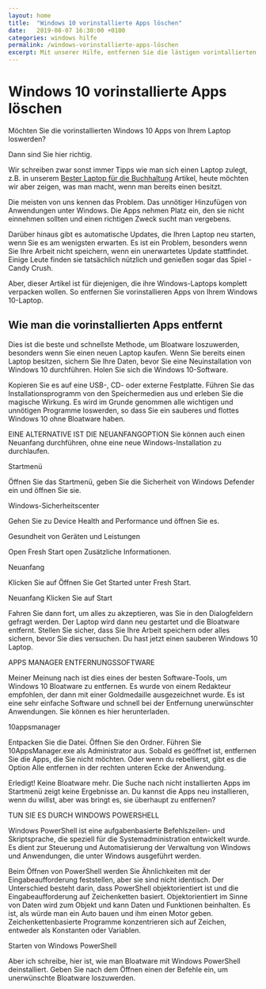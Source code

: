 ```yaml
---
layout: home
title:  "Windows 10 vorinstallierte Apps löschen"
date:   2019-08-07 16:30:00 +0100
categories: windows hilfe
permalink: /windows-vorinstallierte-apps-löschen
excerpt: Mit unserer Hilfe, entfernen Sie die lästigen vorintallierten Windows 10 Apps von Ihrem persönlichen Laptop.
---
```


<h1>Windows 10 vorinstallierte Apps löschen</h1>

Möchten Sie die vorinstallierten Windows 10 Apps von Ihrem Laptop loswerden? 

Dann sind Sie hier richtig. 

Wir schreiben zwar sonst immer Tipps wie man sich einen Laptop zulegt, z.B. in unserem <a href="/laptop-buchhaltung">Bester Laptop für die Buchhaltung</a> Artikel, heute möchten wir aber zeigen, was man macht, wenn man bereits einen besitzt.

Die meisten von uns kennen das Problem. Das unnötiger Hinzufügen von Anwendungen unter Windows. Die Apps nehmen Platz ein, den sie nicht einnehmen sollten und einen richtigen Zweck sucht man vergebens.

Darüber hinaus gibt es automatische Updates, die Ihren Laptop neu starten, wenn Sie es am wenigsten erwarten. Es ist ein Problem, besonders wenn Sie Ihre Arbeit nicht speichern, wenn ein unerwartetes Update stattfindet. Einige Leute finden sie tatsächlich nützlich und genießen sogar das Spiel - Candy Crush.

Aber, dieser Artikel ist für diejenigen, die ihre Windows-Laptops komplett verpacken wollen. So entfernen Sie vorinstallieren Apps von Ihrem Windows 10-Laptop.

<h2> Wie man die vorinstallierten Apps entfernt</h2>

Dies ist die beste und schnellste Methode, um Bloatware loszuwerden, besonders wenn Sie einen neuen Laptop kaufen. Wenn Sie bereits einen Laptop besitzen, sichern Sie Ihre Daten, bevor Sie eine Neuinstallation von Windows 10 durchführen. Holen Sie sich die Windows 10-Software.

Kopieren Sie es auf eine USB-, CD- oder externe Festplatte. Führen Sie das Installationsprogramm von den Speichermedien aus und erleben Sie die magische Wirkung. Es wird im Grunde genommen alle wichtigen und unnötigen Programme loswerden, so dass Sie ein sauberes und flottes Windows 10 ohne Bloatware haben.

EINE ALTERNATIVE IST DIE NEUANFANGOPTION
Sie können auch einen Neuanfang durchführen, ohne eine neue Windows-Installation zu durchlaufen.


Startmenü

Öffnen Sie das Startmenü, geben Sie die Sicherheit von Windows Defender ein und öffnen Sie sie.

Windows-Sicherheitscenter

Gehen Sie zu Device Health and Performance und öffnen Sie es.

Gesundheit von Geräten und Leistungen

Open Fresh Start open Zusätzliche Informationen.

Neuanfang

Klicken Sie auf Öffnen Sie Get Started unter Fresh Start.


Neuanfang
Klicken Sie auf Start

Fahren Sie dann fort, um alles zu akzeptieren, was Sie in den Dialogfeldern gefragt werden. Der Laptop wird dann neu gestartet und die Bloatware entfernt. Stellen Sie sicher, dass Sie Ihre Arbeit speichern oder alles sichern, bevor Sie dies versuchen. Du hast jetzt einen sauberen Windows 10 Laptop.

APPS MANAGER ENTFERNUNGSSOFTWARE

Meiner Meinung nach ist dies eines der besten Software-Tools, um Windows 10 Bloatware zu entfernen. Es wurde von einem Redakteur empfohlen, der dann mit einer Goldmedaille ausgezeichnet wurde. Es ist eine sehr einfache Software und schnell bei der Entfernung unerwünschter Anwendungen. Sie können es hier herunterladen.

10appsmanager

Entpacken Sie die Datei. Öffnen Sie den Ordner. Führen Sie 10AppsManager.exe als Administrator aus. Sobald es geöffnet ist, entfernen Sie die Apps, die Sie nicht möchten. Oder wenn du rebellierst, gibt es die Option Alle entfernen in der rechten unteren Ecke der Anwendung.

Erledigt! Keine Bloatware mehr. Die Suche nach nicht installierten Apps im Startmenü zeigt keine Ergebnisse an. Du kannst die Apps neu installieren, wenn du willst, aber was bringt es, sie überhaupt zu entfernen?

TUN SIE ES DURCH WINDOWS POWERSHELL

Windows PowerShell ist eine aufgabenbasierte Befehlszeilen- und Skriptsprache, die speziell für die Systemadministration entwickelt wurde. Es dient zur Steuerung und Automatisierung der Verwaltung von Windows und Anwendungen, die unter Windows ausgeführt werden. 

Beim Öffnen von PowerShell werden Sie Ähnlichkeiten mit der Eingabeaufforderung feststellen, aber sie sind nicht identisch. Der Unterschied besteht darin, dass PowerShell objektorientiert ist und die Eingabeaufforderung auf Zeichenketten basiert. Objektorientiert im Sinne von Daten wird zum Objekt und kann Daten und Funktionen beinhalten. Es ist, als würde man ein Auto bauen und ihm einen Motor geben. Zeichenkettenbasierte Programme konzentrieren sich auf Zeichen, entweder als Konstanten oder Variablen.

Starten von Windows PowerShell

Aber ich schreibe, hier ist, wie man Bloatware mit Windows PowerShell deinstalliert. Geben Sie nach dem Öffnen einen der Befehle ein, um unerwünschte Bloatware loszuwerden.


